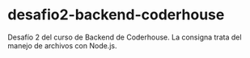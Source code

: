 # desafio2-backend-coderhouse
Desafío 2 del curso de Backend de Coderhouse. La consigna trata del manejo de archivos con Node.js.
